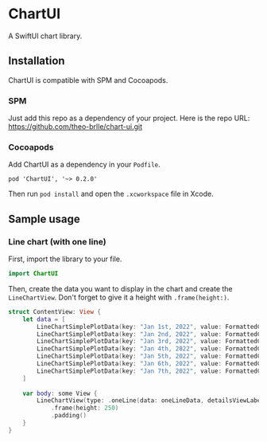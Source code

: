 # ChartUI

A SwiftUI chart library.

## Installation

ChartUI is compatible with SPM and Cocoapods.

### SPM

Just add this repo as a dependency of your project. Here is the repo URL: https://github.com/theo-brlle/chart-ui.git

### Cocoapods

Add ChartUI as a dependency in your `Podfile`.

```
pod 'ChartUI', '~> 0.2.0'
```

Then run `pod install` and open the `.xcworkspace` file in Xcode.

## Sample usage 

### Line chart (with one line)

First, import the library to your file.

```swift
import ChartUI
```

Then, create the data you want to display in the chart and create the `LineChartView`.
Don't forget to give it a height with `.frame(height:)`. 

```swift
struct ContentView: View {
    let data = [
        LineChartSimplePlotData(key: "Jan 1st, 2022", value: FormattedChartValue(value: CGFloat(990), formatted: "990 €")),
        LineChartSimplePlotData(key: "Jan 2nd, 2022", value: FormattedChartValue(value: CGFloat(1300), formatted: "1 300 €")),
        LineChartSimplePlotData(key: "Jan 3rd, 2022", value: FormattedChartValue(value: CGFloat(1200), formatted: "1 200 €")),
        LineChartSimplePlotData(key: "Jan 4th, 2022", value: FormattedChartValue(value: CGFloat(600), formatted: "600 €")),
        LineChartSimplePlotData(key: "Jan 5th, 2022", value: FormattedChartValue(value: CGFloat(500), formatted: "500 €")),
        LineChartSimplePlotData(key: "Jan 6th, 2022", value: FormattedChartValue(value: CGFloat(600), formatted: "600 €")),
        LineChartSimplePlotData(key: "Jan 7th, 2022", value: FormattedChartValue(value: CGFloat(1100), formatted: "1 100 €"))
    ]
    
    var body: some View {
        LineChartView(type: .oneLine(data: oneLineData, detailsViewLabel: "PRICE"))
            .frame(height: 250)
            .padding()
    }
}
``` 
